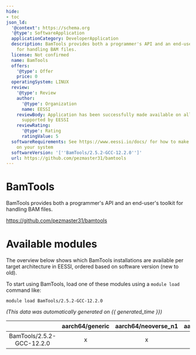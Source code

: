 ```yaml
---
hide:
- toc
json_ld:
  '@context': https://schema.org
  '@type': SoftwareApplication
  applicationCategory: DeveloperApplication
  description: BamTools provides both a programmer's API and an end-user's toolkit
    for handling BAM files.
  license: Not confirmed
  name: BamTools
  offers:
    '@type': Offer
    price: 0
  operatingSystem: LINUX
  review:
    '@type': Review
    author:
      '@type': Organization
      name: EESSI
    reviewBody: Application has been successfully made available on all architectures
      supported by EESSI
    reviewRating:
      '@type': Rating
      ratingValue: 5
  softwareRequirements: See https://www.eessi.io/docs/ for how to make EESSI available
    on your system
  softwareVersion: '[''BamTools/2.5.2-GCC-12.2.0'']'
  url: https://github.com/pezmaster31/bamtools
---
```


BamTools
========


BamTools provides both a programmer's API and an end-user's toolkit for handling BAM files.

https://github.com/pezmaster31/bamtools
# Available modules


The overview below shows which BamTools installations are available per target architecture in EESSI, ordered based on software version (new to old).

To start using BamTools, load one of these modules using a `module load` command like:

```shell
module load BamTools/2.5.2-GCC-12.2.0
```

*(This data was automatically generated on {{ generated_time }})*

| |aarch64/generic|aarch64/neoverse_n1|aarch64/neoverse_v1|aarch64/nvidia/grace|x86_64/generic|x86_64/amd/zen2|x86_64/amd/zen3|x86_64/amd/zen4|x86_64/intel/cascadelake|x86_64/intel/haswell|x86_64/intel/icelake|x86_64/intel/sapphirerapids|x86_64/intel/skylake_avx512|
| :---: | :---: | :---: | :---: | :---: | :---: | :---: | :---: | :---: | :---: | :---: | :---: | :---: | :---: |
|BamTools/2.5.2-GCC-12.2.0|x|x|x|x|x|x|x|x|x|x|x|x|x|
